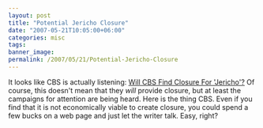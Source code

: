 ```yaml
---
layout: post
title: "Potential Jericho Closure"
date: "2007-05-21T10:05:00+06:00"
categories: misc 
tags: 
banner_image: 
permalink: /2007/05/21/Potential-Jericho-Closure
---
```


It looks like CBS is actually listening: <a href="http://www.syfyportal.com/news423672.html">Will CBS Find Closure For 'Jericho'?</a> Of course, this doesn't mean that they <i>will</i> provide closure, but at least the campaigns for attention are being heard. Here is the thing CBS. Even if you find that it is not economically viable to create closure, you could spend a few bucks on a web page and just let the writer talk. Easy, right?